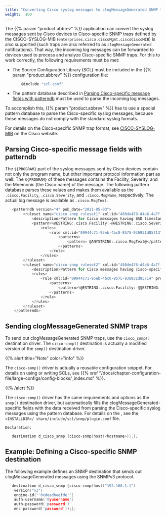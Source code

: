 ```yaml
---
title: "Converting Cisco syslog messages to clogMessageGenerated SNMP traps"
weight:  100
---
```

<!-- DISCLAIMER: This file is based on the syslog-ng Open Source Edition documentation https://github.com/balabit/syslog-ng-ose-guides/commit/2f4a52ee61d1ea9ad27cb4f3168b95408fddfdf2 and is used under the terms of The syslog-ng Open Source Edition Documentation License. The file has been modified by Axoflow. -->

The {{% param "product.abbrev" %}} application can convert the syslog messages sent by Cisco devices to Cisco-specific SNMP traps defined by the CISCO-SYSLOG-MIB (`enterprises.cisco.ciscoMgmt.ciscoCiscoMIB`) is also supported (such traps are also referred to as `clogMessageGenerated` notifications). That way, the incoming log messages can be forwarded to devices used to process and analyze Cisco-specific SNMP traps. For this to work correctly, the following requirements must be met:

- The Source Configuration Library (SCL) must be included in the {{% param "product.abbrev" %}} configuration file:
    
    ```c
        @include "scl.conf"
    ```

- The pattern database described in [Parsing Cisco-specific message fields with patterndb](#cisco-snmp-patterndb) must be used to parse the incoming log messages.

To accomplish this, {{% param "product.abbrev" %}} has to use a special pattern database to parse the Cisco-specific syslog messages, because these messages do not comply with the standard syslog formats.

For details on the Cisco-specific SNMP trap format, see [CISCO-SYSLOG-MIB](http://tools.cisco.com/ITDIT/MIBS/servlet/index) on the Cisco website.


## Parsing Cisco-specific message fields with patterndb

The `${PROGRAM}` part of the syslog messages sent by Cisco devices contain not only the program name, but other important protocol information part as well. The `${PROGRAM}` of these messages contains the Facility, Severity, and the Mnemonic (the Cisco name) of the message. The following pattern database parses these values and makes them available as the `.cisco.Facility`, `.cisco.Severity`, and `.cisco.MsgName`, respectively. The actual log message is available as `.cisco.MsgText`.

```c
   <patterndb version="4" pub_date="2011-05-03">
        <ruleset name="cisco snmp ruleset1" xml:id="480de478-d4a6-4a7f-bea4-0c0245d361e3">
            <description>Pattern for Cisco messages having BSD timestamps, for example: Jul 01 2010 00:32:59: %SYS-5-CONFIG_I: Configured from console by console</description>
            <pattern>%@ESTRING:.cisco.Facility:-@@ESTRING:.cisco.Severity:-@@ANYSTRING:.cisco.MsgName@</pattern>
                <rules>
                    <rule xml:id="09944c71-95eb-4bc0-8575-936931d85713" provider="oneidentity" class="system">
                        <patterns>
                            <pattern> @ANYSTRING:.cisco.MsgText@</pattern>
                        </patterns>
                    </rule>
                </rules>
        </ruleset>
        <ruleset name="cisco snmp ruleset2" xml:id="480de478-d4a6-4a7f-bea4-0c0245d361e3">
            <description>Pattern for Cisco messages having cisco-specific timestamps, for example: 18: Jan 22 10:45:44.543: %SYS-5-CONFIG_I: Configured from console by console</description>
            <rules>
                <rule xml:id="09944c71-95eb-4bc0-8575-936931d85714" provider="oneidentity" class="system">
                    <patterns>
                        <pattern>%@ESTRING:.cisco.Facility:-@@ESTRING:.cisco.Severity:-@@ESTRING:.cisco.MsgName::@ @ANYSTRING:.cisco.MsgText@</pattern>
                    </patterns>
                </rule>
            </rules>
        </ruleset>
    </patterndb>
```



## Sending clogMessageGenerated SNMP traps

To send out clogMessageGenerated SNMP traps, use the `cisco_snmp()` destination driver. The `cisco-snmp()` destination is actually a modified version of the `snmp()` destination driver.


{{% alert title="Note" color="info" %}}

The `cisco-snmp()` driver is actually a reusable configuration snippet. For details on using or writing SCLs, see {{% xref "/docs/chapter-configuration-file/large-configs/config-blocks/_index.md" %}}.

{{% /alert %}}


The `cisco-snmp()` driver has the same requirements and options as the `snmp()` destination driver, but automatically fills the clogMessageGenerated-specific fields with the data received from parsing the Cisco-specific syslog messages using the pattern database. For details on the , see the `<INSTALLDIR>/ share/include/scl/snmp/plugin.conf` file.

`Declaration:`

```c
   destination d_cisco_snmp {cisco-snmp(host(<hostname>));};
```


## Example: Defining a Cisco-specific SNMP destination

The following example defines an SNMP destination that sends out clogMessageGenerated messages using the SNMPv3 protocol.

```c
   destination d_cisco_snmp {cisco-snmp(host("192.168.1.1")
    version("v3")
    engine-id("'0xdeadbeefde'")
    auth-username('myusername')
    auth-password('password')
    enc-password('password'));};
```


